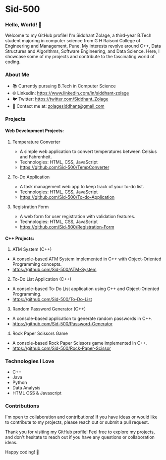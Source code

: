 # Sid-500

### Hello, World! 👋

<!--
**Sid-500/Sid-500** is a ✨ _special_ ✨ repository because its `README.md` (this file) appears on your GitHub profile.
-->
Welcome to my GitHub profile! I'm Siddhant Zolage, a third-year B.Tech student majoring in computer science from G H Raisoni College of Engineering and Management, Pune. My interests revolve around C++, Data Structures and Algorithms, Software Engineering, and Data Science. Here, I showcase some of my projects and contribute to the fascinating world of coding.

### About Me

- 📚 Currently pursuing B.Tech in Computer Science
- 🌐 LinkedIn: https://www.linkedin.com/in/siddhant-zolage
- 🐦 Twitter: https://twitter.com/Siddhant_Zolage
- 📧 Contact me at: zolagesiddhant@gmail.com


### Projects

#### Web Development Projects:

1. Temperature Converter

    - A simple web application to convert temperatures between Celsius and Fahrenheit.
    - Technologies: HTML, CSS, JavaScript
    - https://github.com/Sid-500/TempConverter

2. To-Do Application

    - A task management web app to keep track of your to-do list.
    - Technologies: HTML, CSS, JavaScript
    - https://github.com/Sid-500/To-do-Application

3. Registration Form

    - A web form for user registration with validation features.
    - Technologies: HTML, CSS, JavaScript
    - https://github.com/Sid-500/Registration-Form

#### C++ Projects:

1. ATM System (C++)

  - A console-based ATM System implemented in C++ with Object-Oriented Programming concepts.
  - https://github.com/Sid-500/ATM-System

2. To-Do List Application (C++)

  - A console-based To-Do List application using C++ and Object-Oriented Programming.
  - https://github.com/Sid-500/To-Do-List

3. Random Password Generator (C++)

  - A console-based application to generate random passwords in C++.
  - https://github.com/Sid-500/Password-Generator

4. Rock Paper Scissors Game

  - A console-based Rock Paper Scissors game implemented in C++.
  - https://github.com/Sid-500/Rock-Paper-Scissor


### Technologies I Love

- C++
- Java
- Python
- Data Analysis
- HTML CSS & Javascript

### Contributions

I'm open to collaboration and contributions! If you have ideas or would like to contribute to my projects, please reach out or submit a pull request.

Thank you for visiting my GitHub profile! Feel free to explore my projects, and don't hesitate to reach out if you have any questions or collaboration ideas.

Happy coding! 🚀
